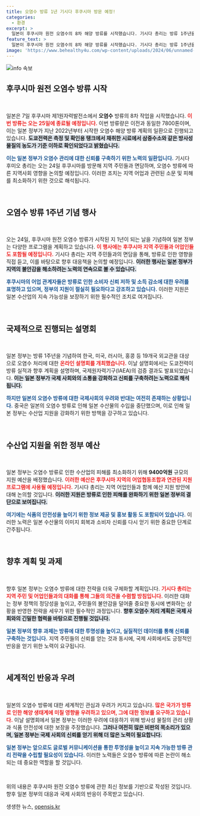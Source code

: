 ```yaml
---
title: 오염수 방류 1년 기시다 후쿠시마 방문 예정!
categories:
  - 환경
excerpt: >
  일본이 후쿠시마 원전 오염수의 8차 해양 방류를 시작했습니다. 기시다 총리는 방류 1주년을 맞아 후쿠시마를 방문하고, 한국과 미국 등 19개국에 오염수 설명회를 개최합니다. 수산업 지원 방안도 발표될 예정입니다.
feature_text: >
  일본이 후쿠시마 원전 오염수의 8차 해양 방류를 시작했습니다. 기시다 총리는 방류 1주년을 맞아 후쿠시마를 방문하고, 한국과 미국 등 19개국에 오염수 설명회를 개최합니다. 수산업 지원 방안도 발표될 예정입니다.
image: 'https://www.behealthy4u.com/wp-content/uploads/2024/06/unnamed-file.png'
---
```


<p><img src="https://www.behealthy4u.com/wp-content/uploads/2024/06/unnamed-file.png" alt="info 속보" /></p>

<h2 data-ke-size="size26">후쿠시마 원전 오염수 방류 시작</h2>  

<p data-ke-size="size16">&nbsp;</p>  

<p>일본은 7일 후쿠시마 제1원자력발전소에서 <strong>오염수</strong> 방류의 8차 작업을 시작했습니다. <b><span style="color: #ee2323;">이번 방류는 오는 25일에 종료될 예정입니다.</span></b> 이번 방류량은 이전과 동일한 7800톤이며, 이는 일본 정부가 지난 2022년부터 시작한 오염수 해양 방류 계획의 일환으로 진행되고 있습니다. <b><span style="background-color: #21538527;">도쿄전력은 측정 및 확인용 탱크에서 채취한 시료에서 삼중수소와 같은 방사성 물질의 농도가 기준 이하로 확인되었다고 밝혔습니다.</span></b>  </p>

<p><b><span style="color: #1a5490;">이는 일본 정부가 오염수 관리에 대한 신뢰를 구축하기 위한 노력의 일환입니다.</span></b> 기시다 후미오 총리는 오는 24일 후쿠시마를 방문해 지역 주민들과 면담하며, 오염수 방류에 따른 지역사회 영향을 논의할 예정입니다. 이러한 조치는 지역 어업과 관련된 소문 및 피해를 최소화하기 위한 것으로 해석됩니다.  </p>

<p data-ke-size="size16">&nbsp;</p>  

<h2 data-ke-size="size26">오염수 방류 1주년 기념 행사</h2>    

<p data-ke-size="size16">&nbsp;</p>  

<p>오는 24일, 후쿠시마 원전 오염수 방류가 시작된 지 1년이 되는 날을 기념하여 일본 정부는 다양한 프로그램을 계획하고 있습니다. <b><span style="color: #ee2323;">이 행사에는 후쿠시마 지역 주민들과 어업인들도 포함될 예정입니다.</span></b> 기시다 총리는 지역 주민들과의 면담을 통해, 방류로 인한 영향을 직접 듣고, 이를 바탕으로 향후 대응책을 논의할 예정입니다. <b><span style="background-color: #21538527;">이러한 행사는 일본 정부가 지역의 불안감을 해소하려는 노력의 연속으로 볼 수 있습니다.</span></b>  </p>

<p><b><span style="color: #1a5490;">후쿠시마의 어업 관계자들은 방류로 인한 소비자 신뢰 저하 및 소득 감소에 대한 우려를 표명하고 있으며, 정부의 지원이 절실히 필요하다고 강조하고 있습니다.</span></b> 이러한 지원은 일본 수산업의 지속 가능성을 보장하기 위한 필수적인 조치로 여겨집니다.  </p>

<p data-ke-size="size16">&nbsp;</p>  

<h2 data-ke-size="size26">국제적으로 진행되는 설명회</h2>    

<p data-ke-size="size16">&nbsp;</p>  

<p>일본 정부는 방류 1주년을 기념하여 한국, 미국, 러시아, 홍콩 등 19개국 외교관을 대상으로 오염수 처리에 대한 <b><span style="color: #ee2323;">온라인 설명회를 개최했습니다.</span></b> 이날 설명회에서는 도쿄전력이 방류 실적과 향후 계획을 설명하며, 국제원자력기구(IAEA)의 검증 결과도 발표되었습니다. <b><span style="background-color: #21538527;">이는 일본 정부가 국제 사회와의 소통을 강화하고 신뢰를 구축하려는 노력으로 해석됩니다.</span></b>  </p>

<p><b><span style="color: #1a5490;">하지만 일본의 오염수 방류에 대한 국제사회의 우려와 반대는 여전히 존재하는 상황입니다.</span></b> 중국은 일본의 오염수 방류로 인해 일본 수산물의 수입을 중단했으며, 이로 인해 일본 정부는 수산업 지원을 강화하기 위한 방책을 강구하고 있습니다.  </p>

<p data-ke-size="size16">&nbsp;</p>  

<h2 data-ke-size="size26">수산업 지원을 위한 정부 예산</h2>  

<p data-ke-size="size16">&nbsp;</p>  

<p>일본 정부는 오염수 방류로 인한 수산업의 피해를 최소화하기 위해 <strong>9400억원</strong> 규모의 지원 예산을 배정했습니다. <b><span style="color: #ee2323;">이러한 예산은 후쿠시마 지역의 어업협동조합과 연관된 지원 프로그램에 사용될 예정입니다.</span></b> 기시다 총리는 지역 어업인들과 함께 예산 지원 방안에 대해 논의할 것입니다. <b><span style="background-color: #21538527;">이러한 지원은 방류로 인한 피해를 완화하기 위한 일본 정부의 결단으로 보여집니다.</span></b>  </p>

<p><b><span style="color: #1a5490;">여기에는 식품의 안전성을 높이기 위한 정보 제공 및 홍보 활동 도 포함되어 있습니다.</span></b> 이러한 노력은 일본 수산물의 이미지 회복과 소비자 신뢰를 다시 얻기 위한 중요한 단계로 간주됩니다.  </p>

<p data-ke-size="size16">&nbsp;</p>  

<h2 data-ke-size="size26">향후 계획 및 과제</h2>  

<p data-ke-size="size16">&nbsp;</p>  

<p>향후 일본 정부는 오염수 방류에 대한 전략을 더욱 구체화할 계획입니다. <b><span style="color: #ee2323;">기시다 총리는 지역 주민 및 어업인들과의 대화를 통해 그들의 의견을 수렴할 방침입니다.</span></b> 이러한 대화는 정부 정책의 정당성을 높이고, 주민들의 불안감을 덜어줄 중요한 동시에 변화하는 상황을 반영한 전략을 세우기 위한 필수적인 과정입니다. <b><span style="background-color: #21538527;">향후 오염수 처리 계획은 국제 사회와의 긴밀한 협력을 바탕으로 진행될 것입니다.</span></b>  </p>

<p><b><span style="color: #1a5490;">일본 정부의 향후 과제는 방류에 대한 투명성을 높이고, 실질적인 데이터를 통해 신뢰를 구축하는 것입니다.</span></b> 지역 주민들의 신뢰를 얻는 것과 동시에, 국제 사회에서도 긍정적인 반응을 얻기 위한 노력이 요구됩니다.  </p>

<p data-ke-size="size16">&nbsp;</p>  

<h2 data-ke-size="size26">세계적인 반응과 우려</h2>  

<p data-ke-size="size16">&nbsp;</p>  

<p>일본의 오염수 방류에 대한 세계적인 관심과 우려가 커지고 있습니다. <b><span style="color: #ee2323;">많은 국가가 방류로 인한 해양 생태계에 미칠 영향을 우려하고 있으며, 그에 대한 정보를 요구하고 있습니다.</span></b> 이날 설명회에서 일본 정부는 이러한 우려에 대응하기 위해 방사성 물질의 관리 상황과 식품 안전성에 대한 보장을 주장했습니다. <b><span style="background-color: #21538527;">그러나 여전히 많은 비판의 목소리가 있으며, 일본 정부는 국제 사회의 신뢰를 얻기 위해 더 많은 노력이 필요합니다.</span></b>  </p>

<p><b><span style="color: #1a5490;">일본 정부는 앞으로도 글로벌 커뮤니케이션을 통한 투명성을 높이고 지속 가능한 방류 관리 전략을 수립할 필요성이 있습니다.</span></b> 이러한 노력들은 오염수 방류에 따른 논란이 해소되는 데 중요한 역할을 할 것입니다.  </p>

<p data-ke-size="size16">&nbsp;</p>  

<p>위의 내용은 후쿠시마 원전 오염수 방류에 관한 최신 정보를 기반으로 작성된 것입니다. 향후 일본 정부의 대응과 국제 사회의 반응이 주목받고 있습니다.</p>
생생한 뉴스, <a href="https://opensis.kr" rel="dofollow">opensis.kr</a>


